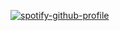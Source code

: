 [![spotify-github-profile](https://spotify-github-profile.kittinanx.com/api/view?uid=nm4ujedlqlowqpm6xz3jbsqfc&cover_image=true&theme=default&show_offline=false&background_color=121212&interchange=false&bar_color_cover=true)](https://github.com/kittinan/spotify-github-profile)
